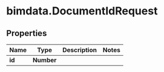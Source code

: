 # bimdata.DocumentIdRequest

## Properties

Name | Type | Description | Notes
------------ | ------------- | ------------- | -------------
**id** | **Number** |  | 


